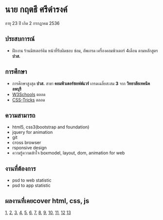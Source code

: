 # นาย กฤตธี ศรีดำรงค์
อายุ 23 ปี เกิด 2 กรกฎาคม 2536
## ประสบการณ์
- ฝึกงาน ร้านมิสเตอร์คิม หน้าที่รับผิดชอบ ซ่อม, อัพเกรด เครื่องคอมพิวเตอร์ 4เดือน ตามหลักสูตร **ปวส.**
## การศึกษา
- การศึกษาสูงสุด **ปวส.** สาขา **คอมพิวเตอร์ซอฟต์แวร์** เกรดเฉลี่ยสะสม **3** จาก **วิทยาลัยเทคนิคลพบุรี**
- [W3Schools](https://www.w3schools.com/) ตลอด
- [CSS-Tricks](https://css-tricks.com/) ตลอด
##  ความสามารถ 
- html5, css3(bootstrap and foundation)
- jquery for animation
- git
- cross browser
- rsponsive design 
- ความรู้ความเข้าใจ boxmodel, layout, dom, animation for web
## งานที่ต้องการ 
- psd to web statistic
- psd to app statistic
## ผลงานที่เคยcover html, css, js
[1](http://htmlpreview.github.io/?https://github.com/kriteeT/portfolio/blob/master/work/About-me/index.html), 
 [2](http://htmlpreview.github.io/?https://github.com/kriteeT/portfolio/blob/master/work/social/index.html),
 [3](http://htmlpreview.github.io/?https://github.com/kriteeT/portfolio/blob/master/work/Gourmet/index.html),
 [4](http://htmlpreview.github.io/?https://github.com/kriteeT/portfolio/blob/master/work/PHOTOLIO/index.html),
 [5](http://htmlpreview.github.io/?https://github.com/kriteeT/portfolio/blob/master/work/Wedding/index.html),
 [6](http://htmlpreview.github.io/?https://github.com/kriteeT/portfolio/blob/master/work/admin/index.html),
 [7](http://htmlpreview.github.io/?https://github.com/kriteeT/portfolio/blob/master/work/blog/index.html),
 [8](http://htmlpreview.github.io/?https://github.com/kriteeT/portfolio/blob/master/work/doe/index.html),
 [9](http://htmlpreview.github.io/?https://github.com/kriteeT/portfolio/blob/master/work/hotel/index.html),
 [10](http://htmlpreview.github.io/?https://github.com/kriteeT/portfolio/blob/master/work/laptop/index.html),
 [11](http://htmlpreview.github.io/?https://github.com/kriteeT/portfolio/blob/master/work/lmpreaz/index.html),
 [12](http://htmlpreview.github.io/?https://github.com/kriteeT/portfolio/blob/master/work/shop/index.html)
 [13](http://htmlpreview.github.io/?https://github.com/kriteeT/portfolio/blob/master/work/practice/index.html)

